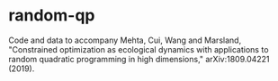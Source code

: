 # random-qp
Code and data to accompany Mehta, Cui, Wang and Marsland, "Constrained optimization as ecological dynamics with applications to random quadratic programming in high dimensions," arXiv:1809.04221 (2019).
